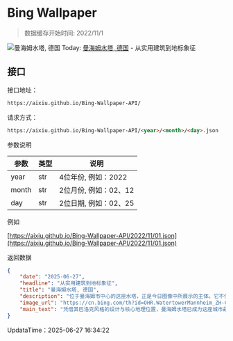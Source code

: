 # Bing Wallpaper

> 数据缓存开始时间: 2022/11/1

![曼海姆水塔, 德国](https://cn.bing.com/th?id=OHR.WatertowerMannheim_ZH-CN0692039329_1920x1080.webp)
Today: [曼海姆水塔, 德国](https://cn.bing.com/th?id=OHR.WatertowerMannheim_ZH-CN0692039329_1920x1080.webp) - 从实用建筑到地标象征

## 接口

接口地址：

```html
https://aixiu.github.io/Bing-Wallpaper-API/
```

请求方式：

```html
https://aixiu.github.io/Bing-Wallpaper-API/<year>/<month>/<day>.json
```

参数说明

| 参数 | 类型 | 说明 |
| - | - | - |
| year | str | 4位年份, 例如：2022 |
| month | str | 2位月份, 例如：02、12 |
| day | str | 2位日期, 例如：02、25 |

例如

[https://aixiu.github.io/Bing-Wallpaper-API/2022/11/01.json](https://aixiu.github.io/Bing-Wallpaper-API/2022/11/01.json)

返回数据

```json
{
    "date": "2025-06-27",
    "headline": "从实用建筑到地标象征",
    "title": "曼海姆水塔, 德国",
    "description": "位于曼海姆市中心的这座水塔，正是今日图像中所展示的主体。它不仅仅是一座功能性建筑，更是曼海姆的文化象征。该塔由著名建筑师古斯塔夫·哈姆胡伯设计，他后来还参与了柏林国会大厦的建设。水塔建于1886至1889年之间，高达60米，最初作为城市饮用水的蓄水塔，储水容量可达200万升。如今，它不仅是一处旅游打卡地，也常用作文化活动与市民休闲的重要场所，象征着曼海姆在保留传统的同时拥抱现代化的城市精神。",
    "image_url": "https://cn.bing.com/th?id=OHR.WatertowerMannheim_ZH-CN0692039329_1920x1080.webp",
    "main_text": "凭借其巴洛克风格的设计与核心地理位置，曼海姆水塔已成为这座城市最具代表性的标志性建筑。这座塔坐落于弗里德里希广场以新艺术风格闻名的宏伟景观花园中央，四周环绕着喷泉与精美的花卉布景，呈现出一幅赏心悦目的城市画卷。"
}
```

UpdataTime：2025-06-27 16:34:22
